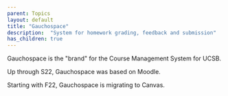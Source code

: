 ```yaml
---
parent: Topics
layout: default
title: "Gauchospace"
description:  "System for homework grading, feedback and submission"
has_children: true
---
```


Gauchospace is the "brand" for the Course Management System for UCSB.

Up through S22, Gauchospace was based on Moodle.

Starting with F22, Gauchospace is migrating to Canvas.

